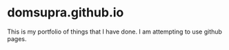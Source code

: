 # domsupra.github.io
This is my portfolio of things that I have done. I am attempting to use github pages.